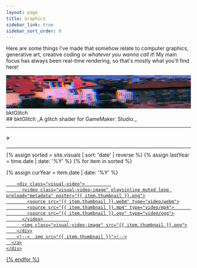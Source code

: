 ```yaml
---
layout: page
title: Graphics
sidebar_link: true
sidebar_sort_order: 0
---
```

Here are some things I've made that somehow relate to computer graphics, generative art, creative coding or *whatever you wanna call it*! My main focus has always been real-time rendering, so that's mostly what you'll find here!
<div markdown="0">
<script>
  var charsTyped = 0;
  var titleDefault = "";
  var titleCurrent = "Loading stuff...";
  var titleTo = titleCurrent;
  var typeClock = 0;
  var typeUnderscoreOpacity = 0.0;

  String.prototype.replaceAt = function (index, replacement) {
    return this.substr(0, index) + replacement + this.substr(index + replacement.length);
  }

  function randChar() {
    return String.fromCharCode(33 + Math.round(Math.random() * 93));
  }

  function visualTitleUpdate() {
    // * (titleTo == titleDefault || titleCurrent != titleTo)
    typeUnderscoreOpacity = (Math.sin(Date.now() * .02) * .5 + .5);
    if (Math.random() <= .15) {
      titleCurrent = titleCurrent.replaceAt(Math.random() * titleCurrent.length, randChar());
    }
    for (var j = 0; j < 1 + Math.round(Math.random() * 1.0); ++j) {
      if (titleCurrent.length < titleTo.length) {
        titleCurrent = titleCurrent + randChar();
      } else if (titleCurrent.length > titleTo.length) {
        titleCurrent = titleCurrent.substring(0, titleCurrent.length - 1);
      }

      for (var i = 0; i < Math.min(titleCurrent.length, titleTo.length); ++i) {
        if (titleTo[i] != titleCurrent[i] && Math.random() < .5) {
          titleCurrent = titleCurrent.replaceAt(i, titleTo[i].toString());
          break;
        }
      }
    }

    $(".visual-title").html("&gt; " + titleCurrent + "<span style = \'opacity: " + typeUnderscoreOpacity + ";\'>_</span>");
    requestAnimationFrame(visualTitleUpdate);
  }
  requestAnimationFrame(visualTitleUpdate);

  var $win = $(window);

  function typeResize() {
    var w = $(".content").width();
    $(".visual-title").css("font-size", (w * .03));
  }
  $(document).ready(function () {
    titleTo = titleDefault;
    typeResize();
  });
  $win.on('resize', typeResize);

</script>

<p>

<div class="visual-thumbnail-wide" onclick="location.href='https://blokatt.itch.io/bktglitch';" data-title="If it ain't broke, break it!">
  <div class="visual-thumbnail-wide-image">    
    <img src = "\assets\visual_previews\thumbnail_bktglich.jpg">    
    <div class="visual-thumbnail-wide-title">
    bktGlitch
    </div>
  </div>  
  <div class="visual-thumbnail-wide-description">  
<div markdown="1">
## bktGlitch
_A glitch shader for GameMaker: Studio._
</div>    
  </div>  
</div>


</p>

<div class="visual-title-wrapper">
  <hr style="margin-top: 5px; margin-bottom: 5px;">
  <h4 class="visual-title">&gt;</h4>
  <hr style="margin-top: 5px; margin-bottom: 10px;">
</div>
<div class="visual-row">
  {% assign sorted = site.visuals | sort: 'date' | reverse %}
  {% assign lastYear = time.date | date: '%Y' %}
  {% for item in sorted %}
  <p>  
  {% assign curYear = item.date | date: '%Y' %}
  <!--
  {% if curYear != lastYear %}
  {% assign lastYear = curYear %}
  </p></div><h2>{{curYear}}</h2><hr style = "margin-top: 5px"><div class="visual-row"><p>
  {% endif %}!-->
  <section class="visual-section">
    <div class="visual-thumbnail" data-title="{{ item.title }}">
      <a href="{{ item.url }}">

        <div class="visual-video">          
          <video class="visual-video-image" playsinline muted loop preload="metadata" poster="{{ item.thumbnail }}.png">
            <source src="{{ item.thumbnail }}.webm" type="video/webm">
            <source src="{{ item.thumbnail }}.mp4" type="video/mp4">            
            <source src="{{ item.thumbnail }}.ogv" type="video/ogg">
          </video>          
          <img class="visual-video-image" src="{{ item.thumbnail }}.png">
        </div>
        <!--<  img src="{{ item.thumbnail }}">!-->
      </a>
    </div>
  </section>
</p>

{% endfor %}

</div>

<script>
  var figure = $(".visual-video").hover(hoverVideo, hideVideo);


  $(".visual-thumbnail").each(function (i, obj) {
    var fade = Math.pow(i * .5, 1.2);
    $(obj).css('transform', 'scale(.9)');
    $(obj).mouseleave(function () {
      $(this).css('transform', 'scale(.9)');
    });

    $(obj).mouseenter(function () {
      $(this).css('transform', 'scale(1) rotate(0deg)');
    });
  });


  $(".visual-thumbnail").hover(function () {
    titleTo = $(this).data('title');
    //$(this).css('filter','sepia(0%) hue-rotate(0deg) contrast(100%)');
    //$(this).css('filter','sepia(0%) hue-rotate(0deg) contrast(100%)');
  });


  $(".visual-thumbnail").mouseleave(function () {
    titleTo = titleDefault;
    //$(this).css('filter','sepia(0%) hue-rotate(0deg) contrast(100%)');
    //$(this).css('filter','sepia(0%) hue-rotate(0deg) contrast(100%)');
  });

  function hoverVideo(e) {
    $('video', this).get(0).play();
  }

  function hideVideo(e) {
    $('video', this).get(0).currentTime = 0;
    $('video', this).get(0).pause();
  }

  $(".visual-thumbnail-wide").hover( function() {
    $(this).children('.visual-thumbnail-wide-image')
      .css("width", "25%")
      .css("-webkit-filter", "url(#visual-duotone)")
      .css("filter", "url(#visual-duotone)")
      .css("-webkit-transition", "all 200ms ease-out")
      .css("border-width", "2px");
    $(this).children('.visual-thumbnail-wide-description').css("opacity", "1.0");
    $(this).children('.visual-thumbnail-wide-image').children('.visual-thumbnail-wide-title')
      .css("padding-right", "1000px")
      .css("opacity", "0.0");
    titleTo = $(this).data('title');
  }, function() {
    $(this).children('.visual-thumbnail-wide-image')
      .css("width", "100%")
      .css("-webkit-filter", "none")
      .css("filter", "none")    
      .css("-webkit-transition", "all 200ms ease-in")
      .css("border-width", "0px");    
    $(this).children('.visual-thumbnail-wide-description').css("opacity", "0.0");
    $(this).children('.visual-thumbnail-wide-image').children('.visual-thumbnail-wide-title')
      .css("padding-right", "16px")
      .css("opacity", "1.0");  
    titleTo = titleDefault;
  });
</script>

</div>